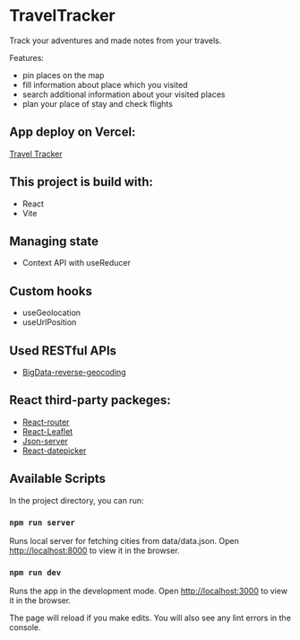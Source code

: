 # TravelTracker

Track your adventures and made notes from your travels.

Features:

- pin places on the map
- fill information about place which you visited
- search additional information about your visited places
- plan your place of stay and check flights

## App deploy on Vercel:

[Travel Tracker](https://travel-tracker-liart.vercel.app/)

## This project is build with:

- React
- Vite

## Managing state

- Context API with useReducer

## Custom hooks

- useGeolocation
- useUrlPosition

## Used RESTful APIs

- [BigData-reverse-geocoding](https://www.bigdatacloud.com/reverse-geocoding)

## React third-party packeges:

- [React-router](https://reactrouter.com/en/main)
- [React-Leaflet](https://react-leaflet.js.org/)
- [Json-server](https://www.npmjs.com/package/json-server)
- [React-datepicker](https://www.npmjs.com/package/react-datepicker)

## Available Scripts

In the project directory, you can run:

### `npm run server`

Runs local server for fetching cities from data/data.json.
Open [http://localhost:8000](http://localhost:8000) to view it in the browser.

### `npm run dev`

Runs the app in the development mode.
Open [http://localhost:3000](http://localhost:3000) to view it in the browser.

The page will reload if you make edits.
You will also see any lint errors in the console.
